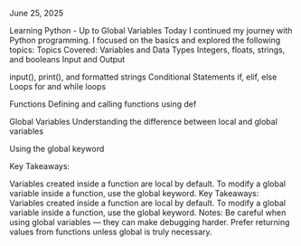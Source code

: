 June 25, 2025

 Learning Python - Up to Global Variables
Today I continued my journey with Python programming. I focused on the basics and explored the following topics:
 Topics Covered:
Variables and Data Types
Integers, floats, strings, and booleans
Input and Output

input(), print(), and formatted strings
Conditional Statements
if, elif, else
Loops
for and while loops

Functions
Defining and calling functions using def

Global Variables
Understanding the difference between local and global variables

Using the global keyword

 Key Takeaways:

Variables created inside a function are local by default.
To modify a global variable inside a function, use the global keyword.
Key Takeaways:
Variables created inside a function are local by default.
To modify a global variable inside a function, use the global keyword.
Notes:
Be careful when using global variables — they can make debugging harder.
Prefer returning values from functions unless global is truly necessary.
